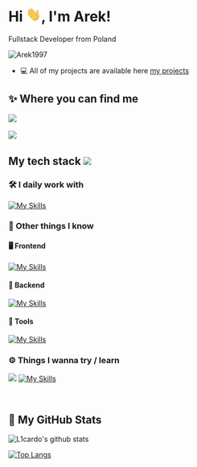 # Hi <img src="https://raw.githubusercontent.com/parth-27/parth-27/master/Hi.gif" width="30px">, I'm Arek!
Fullstack Developer from Poland

<img src="https://komarev.com/ghpvc/?username=Arek1997&label=Profile%20views&color=0e75b6&style=flat" alt="Arek1997" /> 

- 💻 All of my projects are available here [my projects](https://github.com/Arek1997?tab=repositories)

## ✨ Where you can find me
[![](https://img.shields.io/badge/LinkedIn-%230077B5.svg?&style=flat-square&logo=linkedin&logoColor=white)](https://www.linkedin.com/in/arkadiusz-szewczyk-b93b33240/)

[![](https://img.shields.io/badge/Facebook-%231877F2.svg?&style=flat-square&logo=facebook&logoColor=white)](https://www.facebook.com/arek.szewczyk97)
  
## My tech stack <img src = "https://media2.giphy.com/media/QssGEmpkyEOhBCb7e1/giphy.gif?cid=ecf05e47a0n3gi1bfqntqmob8g9aid1oyj2wr3ds3mg700bl&rid=giphy.gif" width = 32px>

### 🛠️ I daily work with
[![My Skills](https://skillicons.dev/icons?i=html,css,tailwind,styledcomponents,js,ts,react,nextjs,git)](https://skillicons.dev)

### 🧠 Other things I know
#### 🖥 Frontend
[![My Skills](https://skillicons.dev/icons?i=bootstrap,sass,materialui,redux,astro,vue)](https://skillicons.dev)

#### 💾 Backend
[![My Skills](https://skillicons.dev/icons?i=nodejs,express,nest,mongodb,prisma,firebase)](https://skillicons.dev)

#### 🔧 Tools
[![My Skills](https://skillicons.dev/icons?i=jest,vitest,cypress,vite,gulp)](https://skillicons.dev)


### ⚙️ Things I wanna try / learn
<img height="45px" src="https://www.datocms-assets.com/45470/1631026680-logo-react-native.png"> [![My Skills](https://skillicons.dev/icons?i=angular,electron,php,laravel,adonis)](https://skillicons.dev)



<br/>

## 📝 My GitHub Stats


![L1cardo's github stats](https://github-readme-stats.vercel.app/api?username=Arek1997&show_icons=true&bg_color=0,000000,130F40&text_color=D3D3D3&title_color=7A7ADB&icon_color=2234AE)

[![Top Langs](https://github-readme-stats.vercel.app/api/top-langs/?username=Arek1997&layout=compact&title_color=7A7ADB&text_color=D3D3D3&bg_color=0,000000,130F40)](https://github.com/Arek1997/github-readme-stats)





